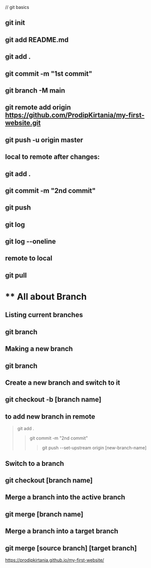 // git basics

## git init
## git add README.md
## git add .
## git commit -m "1st commit"
## git branch -M main
## git remote add origin https://github.com/ProdipKirtania/my-first-website.git
## git push -u origin master


local to remote after changes:
-----------------
## git add .
## git commit -m "2nd commit"
## git push


## git log
## git log --oneline


remote to local
--------------------------
## git pull

** All about Branch
=================================================

Listing current branches
-----------------------------
## git branch

Making a new branch
-----------------------------
## git branch <branch-name>

Create a new branch and switch to it
--------------------------------------
## git checkout -b [branch name]

to add new branch in remote
-------------------------------------
> git add .
>> git commit -m "2nd commit"
>>> git push --set-upstream origin [new-branch-name]

Switch to a branch
--------------------------
## git checkout [branch name]

Merge a branch into the active branch
------------------------------------
## git merge [branch name]

Merge a branch into a target branch
-----------------------------------
## git merge [source branch] [target branch]

https://prodipkirtania.github.io/my-first-website/